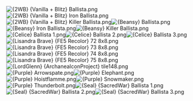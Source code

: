 ![{2WB} {Vanilla + Blitz} Ballista.png](https://raw.githubusercontent.com/Klokinator/FE-Repo/main/Item%20Icons/Bows%20-%20Ballista/%7B2WB%7D%20%7BVanilla%20%2B%20Blitz%7D%20Ballista.png "{2WB} {Vanilla + Blitz} Ballista.png")![{2WB} {Vanilla + Blitz} Iron Ballista.png](https://raw.githubusercontent.com/Klokinator/FE-Repo/main/Item%20Icons/Bows%20-%20Ballista/%7B2WB%7D%20%7BVanilla%20%2B%20Blitz%7D%20Iron%20Ballista.png "{2WB} {Vanilla + Blitz} Iron Ballista.png")![{2WB} {Vanilla + Blitz} Killer Ballista.png](https://raw.githubusercontent.com/Klokinator/FE-Repo/main/Item%20Icons/Bows%20-%20Ballista/%7B2WB%7D%20%7BVanilla%20%2B%20Blitz%7D%20Killer%20Ballista.png "{2WB} {Vanilla + Blitz} Killer Ballista.png")![{Beansy} Ballista.png](https://raw.githubusercontent.com/Klokinator/FE-Repo/main/Item%20Icons/Bows%20-%20Ballista/%7BBeansy%7D%20Ballista.png "{Beansy} Ballista.png")![{Beansy} Iron Ballista.png](https://raw.githubusercontent.com/Klokinator/FE-Repo/main/Item%20Icons/Bows%20-%20Ballista/%7BBeansy%7D%20Iron%20Ballista.png "{Beansy} Iron Ballista.png")![{Beansy} Killer Ballista.png](https://raw.githubusercontent.com/Klokinator/FE-Repo/main/Item%20Icons/Bows%20-%20Ballista/%7BBeansy%7D%20Killer%20Ballista.png "{Beansy} Killer Ballista.png")![{Celice} Ballista 1.png](https://raw.githubusercontent.com/Klokinator/FE-Repo/main/Item%20Icons/Bows%20-%20Ballista/%7BCelice%7D%20Ballista%201.png "{Celice} Ballista 1.png")![{Celice} Ballista 2.png](https://raw.githubusercontent.com/Klokinator/FE-Repo/main/Item%20Icons/Bows%20-%20Ballista/%7BCelice%7D%20Ballista%202.png "{Celice} Ballista 2.png")![{Celice} Ballista 3.png](https://raw.githubusercontent.com/Klokinator/FE-Repo/main/Item%20Icons/Bows%20-%20Ballista/%7BCelice%7D%20Ballista%203.png "{Celice} Ballista 3.png")![{Lisandra Brave} {FE5 Recolor} 72 8x8.png](https://raw.githubusercontent.com/Klokinator/FE-Repo/main/Item%20Icons/Bows%20-%20Ballista/%7BLisandra%20Brave%7D%20%7BFE5%20Recolor%7D%2072%208x8.png "{Lisandra Brave} {FE5 Recolor} 72 8x8.png")![{Lisandra Brave} {FE5 Recolor} 73 8x8.png](https://raw.githubusercontent.com/Klokinator/FE-Repo/main/Item%20Icons/Bows%20-%20Ballista/%7BLisandra%20Brave%7D%20%7BFE5%20Recolor%7D%2073%208x8.png "{Lisandra Brave} {FE5 Recolor} 73 8x8.png")![{Lisandra Brave} {FE5 Recolor} 74 8x8.png](https://raw.githubusercontent.com/Klokinator/FE-Repo/main/Item%20Icons/Bows%20-%20Ballista/%7BLisandra%20Brave%7D%20%7BFE5%20Recolor%7D%2074%208x8.png "{Lisandra Brave} {FE5 Recolor} 74 8x8.png")![{Lisandra Brave} {FE5 Recolor} 75 8x8.png](https://raw.githubusercontent.com/Klokinator/FE-Repo/main/Item%20Icons/Bows%20-%20Ballista/%7BLisandra%20Brave%7D%20%7BFE5%20Recolor%7D%2075%208x8.png "{Lisandra Brave} {FE5 Recolor} 75 8x8.png")![{LordGlenn} {ArchaneaIconProject} tile148.png](https://raw.githubusercontent.com/Klokinator/FE-Repo/main/Item%20Icons/Bows%20-%20Ballista/%7BLordGlenn%7D%20%7BArchaneaIconProject%7D%20tile148.png "{LordGlenn} {ArchaneaIconProject} tile148.png")![{Purple} Arrowspate.png](https://raw.githubusercontent.com/Klokinator/FE-Repo/main/Item%20Icons/Bows%20-%20Ballista/%7BPurple%7D%20Arrowspate.png "{Purple} Arrowspate.png")![{Purple} Elephant.png](https://raw.githubusercontent.com/Klokinator/FE-Repo/main/Item%20Icons/Bows%20-%20Ballista/%7BPurple%7D%20Elephant.png "{Purple} Elephant.png")![{Purple} Hoistflamme.png](https://raw.githubusercontent.com/Klokinator/FE-Repo/main/Item%20Icons/Bows%20-%20Ballista/%7BPurple%7D%20Hoistflamme.png "{Purple} Hoistflamme.png")![{Purple} Snowmaker.png](https://raw.githubusercontent.com/Klokinator/FE-Repo/main/Item%20Icons/Bows%20-%20Ballista/%7BPurple%7D%20Snowmaker.png "{Purple} Snowmaker.png")![{Purple} Thunderbolt.png](https://raw.githubusercontent.com/Klokinator/FE-Repo/main/Item%20Icons/Bows%20-%20Ballista/%7BPurple%7D%20Thunderbolt.png "{Purple} Thunderbolt.png")![{Seal} {SacredWar} Ballista 1.png](https://raw.githubusercontent.com/Klokinator/FE-Repo/main/Item%20Icons/Bows%20-%20Ballista/%7BSeal%7D%20%7BSacredWar%7D%20Ballista%201.png "{Seal} {SacredWar} Ballista 1.png")![{Seal} {SacredWar} Ballista 2.png](https://raw.githubusercontent.com/Klokinator/FE-Repo/main/Item%20Icons/Bows%20-%20Ballista/%7BSeal%7D%20%7BSacredWar%7D%20Ballista%202.png "{Seal} {SacredWar} Ballista 2.png")![{Seal} {SacredWar} Ballista 3.png](https://raw.githubusercontent.com/Klokinator/FE-Repo/main/Item%20Icons/Bows%20-%20Ballista/%7BSeal%7D%20%7BSacredWar%7D%20Ballista%203.png "{Seal} {SacredWar} Ballista 3.png")